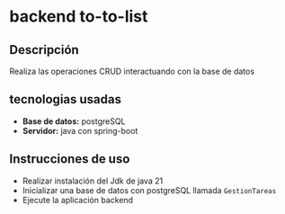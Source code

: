 # backend to-to-list
## Descripción
Realiza las operaciones CRUD interactuando con la base de datos 

## tecnologias usadas
- **Base de datos:** postgreSQL
- **Servidor:** java con spring-boot

## Instrucciones de uso
- Realizar instalación del Jdk de java 21
- Inicializar una base de datos con postgreSQL llamada `GestionTareas`
- Ejecute la aplicación backend

